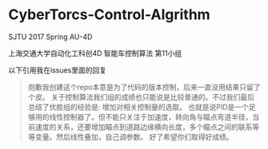 # CyberTorcs-Control-Algrithm
SJTU 2017 Spring AU-4D 

上海交通大学自动化工科创4D 智能车控制算法 第11小组

以下引用我在issues里面的回复
> 抱歉我创建这个repo本意是为了代码的版本控制，后来一直没用结果只留了个皮。
关于控制算法我们组的成绩也只能说是比较普通的。不过我们最后总结了优胜组的经验是:
增加对相关控制量的选取。
也就是说PID是一个足够用的线性控制器了。但不能只关注于加速度，转向角与瞄点弯道半径，当前速度的关系，还要增加瞄点到道路边缘横向长度，多个瞄点之间的联系等等变量。然后线性叠加，自己调参数。
好了希望你们取得好成绩。
